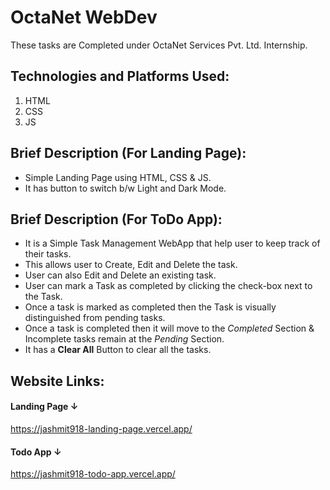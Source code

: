 # OctaNet WebDev
These tasks are Completed under OctaNet Services Pvt. Ltd. Internship.

## Technologies and Platforms Used:
1. HTML
2. CSS
3. JS

## Brief Description (For Landing Page):
- Simple Landing Page using HTML, CSS & JS.
- It has button to switch b/w Light and Dark Mode.

## Brief Description (For ToDo App):
- It is a Simple Task Management WebApp that help user to keep track of their tasks.
- This allows user to Create, Edit and Delete the task.
- User can also Edit and Delete an existing task.
- User can mark a Task as completed by clicking the check-box next to the Task.
- Once a task is marked as completed then the Task is visually distinguished from pending tasks.
- Once a task is completed then it will move to the *Completed* Section & Incomplete tasks remain at the *Pending* Section.
- It has a **Clear All** Button to clear all the tasks.

## Website Links:
#### Landing Page ↓
https://jashmit918-landing-page.vercel.app/


#### Todo App ↓
https://jashmit918-todo-app.vercel.app/




